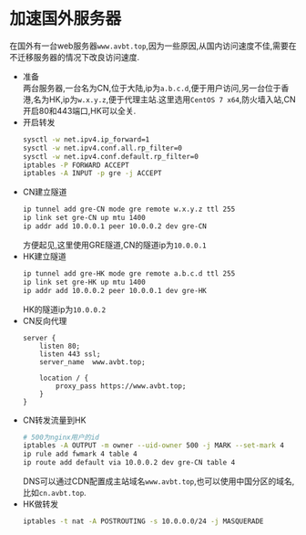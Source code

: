 # 加速国外服务器
在国外有一台web服务器`www.avbt.top`,因为一些原因,从国内访问速度不佳,需要在不迁移服务器的情况下改良访问速度.
* 准备  
两台服务器,一台名为CN,位于大陆,ip为`a.b.c.d`,便于用户访问,另一台位于香港,名为HK,ip为`w.x.y.z`,便于代理主站.这里选用`CentOS 7 x64`,防火墙入站,CN开启80和443端口,HK可以全关.
* 开启转发
    ```bash
    sysctl -w net.ipv4.ip_forward=1
    sysctl -w net.ipv4.conf.all.rp_filter=0
    sysctl -w net.ipv4.conf.default.rp_filter=0
    iptables -P FORWARD ACCEPT
    iptables -A INPUT -p gre -j ACCEPT
    ```
* CN建立隧道
    ```bash
    ip tunnel add gre-CN mode gre remote w.x.y.z ttl 255
    ip link set gre-CN up mtu 1400
    ip addr add 10.0.0.1 peer 10.0.0.2 dev gre-CN
    ```
    方便起见,这里使用GRE隧道,CN的隧道ip为`10.0.0.1`
* HK建立隧道
    ```bash
    ip tunnel add gre-HK mode gre remote a.b.c.d ttl 255
    ip link set gre-HK up mtu 1400
    ip addr add 10.0.0.2 peer 10.0.0.1 dev gre-HK
    ```
    HK的隧道ip为`10.0.0.2`
* CN反向代理
    ```
    server {
        listen 80;
        listen 443 ssl;
        server_name  www.avbt.top;

        location / {
            proxy_pass https://www.avbt.top;
        }
    }
    ```
* CN转发流量到HK
    ```bash
    # 500为nginx用户的id
    iptables -A OUTPUT -m owner --uid-owner 500 -j MARK --set-mark 4
    ip rule add fwmark 4 table 4
    ip route add default via 10.0.0.2 dev gre-CN table 4
    ```
    DNS可以通过CDN配置成主站域名`www.avbt.top`,也可以使用中国分区的域名,比如`cn.avbt.top`.
* HK做转发
    ```bash
    iptables -t nat -A POSTROUTING -s 10.0.0.0/24 -j MASQUERADE
    ```